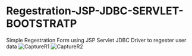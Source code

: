 # Regestration-JSP-JDBC-SERVLET-BOOTSTRATP

Simple Regestration Form using JSP Servlet JDBC Driver to regester user data 
![CaptureR1](https://user-images.githubusercontent.com/33669057/159579891-3537ae0b-bcd9-413e-bcd6-d3ff6721865d.PNG)
![CaptureR2](https://user-images.githubusercontent.com/33669057/159579895-d2fae4ae-2eee-4f30-acc2-c4fc31906ac3.PNG)
